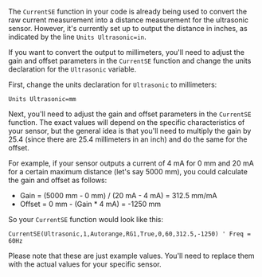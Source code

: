 The `CurrentSE` function in your code is already being used to convert the raw current measurement into a distance measurement for the ultrasonic sensor. However, it's currently set up to output the distance in inches, as indicated by the line `Units Ultrasonic=in`.

If you want to convert the output to millimeters, you'll need to adjust the gain and offset parameters in the `CurrentSE` function and change the units declaration for the `Ultrasonic` variable.

First, change the units declaration for `Ultrasonic` to millimeters:

```cr-basic
Units Ultrasonic=mm
```

Next, you'll need to adjust the gain and offset parameters in the `CurrentSE` function. The exact values will depend on the specific characteristics of your sensor, but the general idea is that you'll need to multiply the gain by 25.4 (since there are 25.4 millimeters in an inch) and do the same for the offset.

For example, if your sensor outputs a current of 4 mA for 0 mm and 20 mA for a certain maximum distance (let's say 5000 mm), you could calculate the gain and offset as follows:

- Gain = (5000 mm - 0 mm) / (20 mA - 4 mA) = 312.5 mm/mA
- Offset = 0 mm - (Gain * 4 mA) = -1250 mm

So your `CurrentSE` function would look like this:

```cr-basic
CurrentSE(Ultrasonic,1,Autorange,RG1,True,0,60,312.5,-1250)	' Freq = 60Hz
```

Please note that these are just example values. You'll need to replace them with the actual values for your specific sensor.